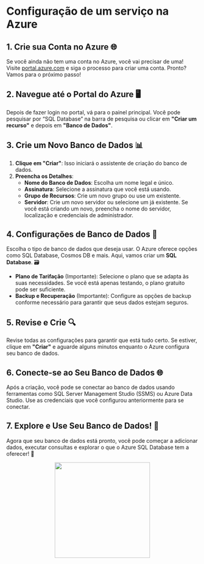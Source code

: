 # Configuração de um serviço na Azure

## 1. Crie sua Conta no Azure 🌐

Se você ainda não tem uma conta no Azure, você vai precisar de uma! Visite [portal.azure.com](https://portal.azure.com) e siga o processo para criar uma conta. Pronto? Vamos para o próximo passo! 

## 2. Navegue até o Portal do Azure 🖥️

Depois de fazer login no portal, vá para o painel principal. Você pode pesquisar por “SQL Database” na barra de pesquisa ou clicar em **"Criar um recurso"** e depois em **"Banco de Dados"**. 

## 3. Crie um Novo Banco de Dados 📊

1. **Clique em "Criar"**: Isso iniciará o assistente de criação do banco de dados.
2. **Preencha os Detalhes**:
   - **Nome do Banco de Dados**: Escolha um nome legal e único. 
   - **Assinatura**: Selecione a assinatura que você está usando.
   - **Grupo de Recursos**: Crie um novo grupo ou use um existente. 
   - **Servidor**: Crie um novo servidor ou selecione um já existente. Se você está criando um novo, preencha o nome do servidor, localização e credenciais de administrador. 

## 4. Configurações de Banco de Dados 🔧

Escolha o tipo de banco de dados que deseja usar. O Azure oferece opções como SQL Database, Cosmos DB e mais. Aqui, vamos criar um **SQL Database**. 🗃

- **Plano de Tarifação** (Importante): Selecione o plano que se adapta às suas necessidades. Se você está apenas testando, o plano gratuito pode ser suficiente. 
- **Backup e Recuperação** (Importante): Configure as opções de backup conforme necessário para garantir que seus dados estejam seguros. 

## 5. Revise e Crie 🔍

Revise todas as configurações para garantir que está tudo certo. Se estiver, clique em **"Criar"** e aguarde alguns minutos enquanto o Azure configura seu banco de dados. 

## 6. Conecte-se ao Seu Banco de Dados 🌐

Após a criação, você pode se conectar ao banco de dados usando ferramentas como SQL Server Management Studio (SSMS) ou Azure Data Studio. Use as credenciais que você configurou anteriormente para se conectar. 

## 7. Explore e Use Seu Banco de Dados! 🎉

Agora que seu banco de dados está pronto, você pode começar a adicionar dados, executar consultas e explorar o que o Azure SQL Database tem a oferecer! 🚀
<br>
<p align="center">
 <img width="250" src="https://th.bing.com/th/id/R.9fdbb375e4fb12baf525330bbc0937c1?rik=cbg%2bkXRvCCNDNA&riu=http%3a%2f%2f2.bp.blogspot.com%2f-OdmS8v6I_BI%2fUW2M3ZfEnNI%2fAAAAAAAAA9w%2f6rqElkP6x94%2fs512%2fbanco.jpg&ehk=Ax2NtcYqydH0HYHl7zvKkBKu%2fEc2t1N%2bwLUothUJ0cE%3d&risl=&pid=ImgRaw&r=0">
</p>
